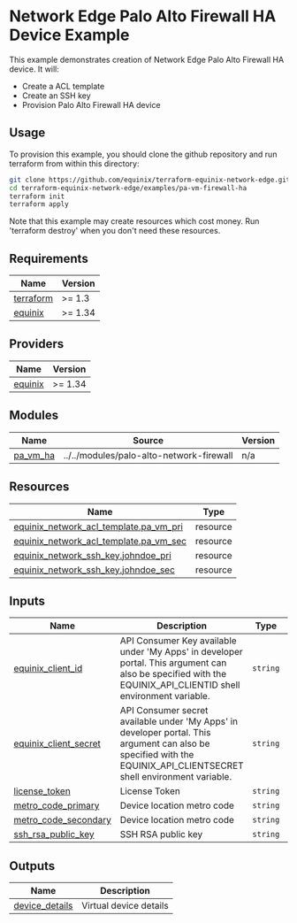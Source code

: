 # Network Edge Palo Alto Firewall HA Device Example

This example demonstrates creation of Network Edge Palo Alto Firewall HA device. It will:

- Create a ACL template
- Create an SSH key
- Provision Palo Alto Firewall HA device

## Usage

To provision this example, you should clone the github repository and run terraform from within this directory:

```bash
git clone https://github.com/equinix/terraform-equinix-network-edge.git
cd terraform-equinix-network-edge/examples/pa-vm-firewall-ha
terraform init
terraform apply
```

Note that this example may create resources which cost money. Run 'terraform destroy' when you don't need these
resources.

<!-- TEMPLATE: The following block has been generated by terraform-docs util: https://github.com/terraform-docs/terraform-docs -->
<!-- BEGIN_TF_DOCS -->

## Requirements

| Name                                                                      | Version |
|---------------------------------------------------------------------------|---------|
| <a name="requirement_terraform"></a> [terraform](#requirement\_terraform) | >= 1.3  |
| <a name="requirement_equinix"></a> [equinix](#requirement\_equinix)       | >= 1.34 |

## Providers

| Name                                                          | Version |
|---------------------------------------------------------------|---------|
| <a name="provider_equinix"></a> [equinix](#provider\_equinix) | >= 1.34 |

## Modules

| Name                                                             | Source                                   | Version |
|------------------------------------------------------------------|------------------------------------------|---------|
| <a name="module_pa_vm_ha"></a> [pa\_vm\_ha](#module\_pa\_vm\_ha) | ../../modules/palo-alto-network-firewall | n/a     |

## Resources

| Name                                                                                                                                                 | Type     |
|------------------------------------------------------------------------------------------------------------------------------------------------------|----------|
| [equinix_network_acl_template.pa_vm_pri](https://registry.terraform.io/providers/equinix/equinix/latest/docs/resources/equinix_network_acl_template) | resource |
| [equinix_network_acl_template.pa_vm_sec](https://registry.terraform.io/providers/equinix/equinix/latest/docs/resources/equinix_network_acl_template) | resource |
| [equinix_network_ssh_key.johndoe_pri](https://registry.terraform.io/providers/equinix/equinix/latest/docs/resources/equinix_network_ssh_key)         | resource |
| [equinix_network_ssh_key.johndoe_sec](https://registry.terraform.io/providers/equinix/equinix/latest/docs/resources/equinix_network_ssh_key)         | resource |

## Inputs

| Name                                                                                                  | Description                                                                                                                                                            | Type     | Default | Required |
|-------------------------------------------------------------------------------------------------------|------------------------------------------------------------------------------------------------------------------------------------------------------------------------|----------|---------|:--------:|
| <a name="input_equinix_client_id"></a> [equinix\_client\_id](#input\_equinix\_client\_id)             | API Consumer Key available under 'My Apps' in developer portal. This argument can also be specified with the EQUINIX\_API\_CLIENTID shell environment variable.        | `string` | n/a     |   yes    |
| <a name="input_equinix_client_secret"></a> [equinix\_client\_secret](#input\_equinix\_client\_secret) | API Consumer secret available under 'My Apps' in developer portal. This argument can also be specified with the EQUINIX\_API\_CLIENTSECRET shell environment variable. | `string` | n/a     |   yes    |
| <a name="input_license_token"></a> [license\_token](#input\_license\_token)                           | License Token                                                                                                                                                          | `string` | n/a     |   yes    |
| <a name="input_metro_code_primary"></a> [metro\_code\_primary](#input\_metro\_code\_primary)          | Device location metro code                                                                                                                                             | `string` | n/a     |   yes    |
| <a name="input_metro_code_secondary"></a> [metro\_code\_secondary](#input\_metro\_code\_secondary)    | Device location metro code                                                                                                                                             | `string` | n/a     |   yes    |
| <a name="input_ssh_rsa_public_key"></a> [ssh\_rsa\_public\_key](#input\_ssh\_rsa\_public\_key)        | SSH RSA public key                                                                                                                                                     | `string` | n/a     |   yes    |

## Outputs

| Name                                                                             | Description            |
|----------------------------------------------------------------------------------|------------------------|
| <a name="output_device_details"></a> [device\_details](#output\_device\_details) | Virtual device details |
<!-- END_TF_DOCS -->
